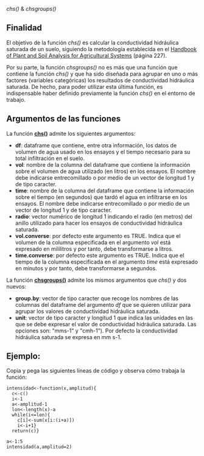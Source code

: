 *chs()* & *chsgroups()*

## Finalidad

El objetivo de la función *chs()* es calcular la conductividad hidráulica saturada de un suelo, siguiendo la metodología establecida en el [Handbook of Plant and Soil Analysis for Agricultural Systems](https://zenodo.org/record/2553445) (página 227).

Por su parte, la función *chsgroups()* no es más que una función que contiene la función *chs()* y que ha sido diseñada para agrupar en uno o más factores (variables categóricas) los resultados de conductividad hidráulica saturada. De hecho, para poder utilizar esta última función, es indispensable haber definido previamente la función *chs()* en el entorno de trabajo.

## Argumentos de las funciones

La función [**chs()**](https://github.com/EfraCL/Conductividad_hidraulica/blob/main/Script_chs_chsgroups_functions.R) admite los siguientes argumentos:
- **df**: dataframe que contiene, entre otra información, los datos de volumen de agua usado en los ensayos y el tiempo necesario para su total infiltración en el suelo.
- **vol**: nombre de la columna del dataframe que contiene la información sobre el volumen de agua utilizado (en litros) en los ensayos. El nombre debe indicarse entrecomillado o por medio de un vector de longitud 1 y de tipo caracter.
- **time**: nombre de la columna del dataframe que contiene la información sobre el tiempo (en segundos) que tardó el agua en infiltrarse en los ensayos. El nombre debe indicarse entrecomillado o por medio de un vector de longitud 1 y de tipo caracter.
- **radio**: vector numérico de longitud 1 indicando el radio (en metros) del anillo utilizado para hacer los ensayos de conductividad hidráulica saturada.
- **vol.converse**: por defecto este argumento es TRUE. Indica que el volumen de la columna especificada en el argumento *vol* está expresado en mililitros y por tanto, debe transformarse a litros.
- **time.converse**: por defecto este argumento es TRUE. Indica que el tiempo de la columna especificada en el argumento *time* está expresado en minutos y por tanto, debe transformarse a segundos.

La función [**chsgroups()**](https://github.com/EfraCL/Conductividad_hidraulica/blob/main/Script_chs_chsgroups_functions.R) admite los mismos argumentos que *chs()* y dos nuevos:
- **group.by**: vector de tipo caracter que recoge los nombres de las columnas del dataframe del argumento *df* que se quieren utilizar para agrupar los valores de conductividad hidráulica saturada.
- **unit**: vector de tipo caracter y longitud 1 que indica las unidades en las que se debe expresar el valor de conductividad hidráulica saturada. Las opciones son: "mms-1" y "cmh-1"). Por defecto la conductividad hidráulica saturada se expresa en mm s-1.

## Ejemplo:

Copia y pega las siguientes líneas de código y observa cómo trabaja la función:
~~~
intensidad<-function(x,amplitud){
  c<-c()
  i<-1
  a<-amplitud-1
  lon<-length(x)-a
  while(i<=lon){
    c[i]<-sum(x[i:(i+a)])
    i<-i+1}
  return(c)}

a<-1:5
intensidad(a,amplitud=2)
~~~
